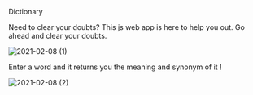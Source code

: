 Dictionary

Need to clear your doubts? This js web app is here to help you out.
Go ahead and clear your doubts.

 
![2021-02-08 (1)](https://user-images.githubusercontent.com/72956186/107234795-09d4d780-6a4a-11eb-99e3-1d7df969082e.png)


Enter a word and it returns you the meaning and synonym of it !  



![2021-02-08 (2)](https://user-images.githubusercontent.com/72956186/107236039-51a82e80-6a4b-11eb-81f6-2b7d6b6e7e97.png)
